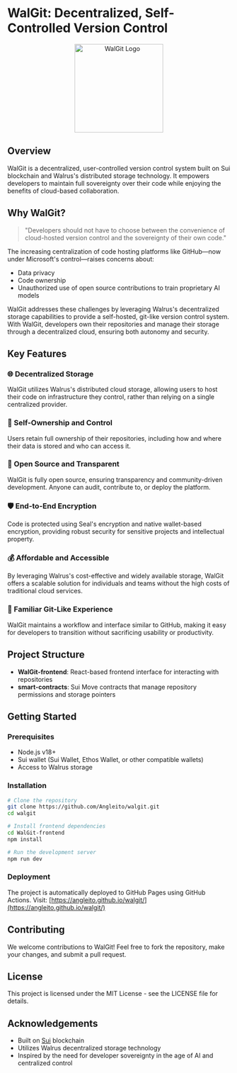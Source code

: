 # WalGit: Decentralized, Self-Controlled Version Control

<p align="center">
  <img src="WalGit-frontend/public/walgit-logo.png" alt="WalGit Logo" width="200" />
</p>

## Overview

WalGit is a decentralized, user-controlled version control system built on Sui blockchain and Walrus's distributed storage technology. It empowers developers to maintain full sovereignty over their code while enjoying the benefits of cloud-based collaboration.

## Why WalGit?

> "Developers should not have to choose between the convenience of cloud-hosted version control and the sovereignty of their own code."

The increasing centralization of code hosting platforms like GitHub—now under Microsoft's control—raises concerns about:
- Data privacy
- Code ownership
- Unauthorized use of open source contributions to train proprietary AI models

WalGit addresses these challenges by leveraging Walrus's decentralized storage capabilities to provide a self-hosted, git-like version control system. With WalGit, developers own their repositories and manage their storage through a decentralized cloud, ensuring both autonomy and security.

## Key Features

### 🌐 Decentralized Storage
WalGit utilizes Walrus's distributed cloud storage, allowing users to host their code on infrastructure they control, rather than relying on a single centralized provider.

### 🔐 Self-Ownership and Control
Users retain full ownership of their repositories, including how and where their data is stored and who can access it.

### 📖 Open Source and Transparent
WalGit is fully open source, ensuring transparency and community-driven development. Anyone can audit, contribute to, or deploy the platform.

### 🛡️ End-to-End Encryption
Code is protected using Seal's encryption and native wallet-based encryption, providing robust security for sensitive projects and intellectual property.

### 💰 Affordable and Accessible
By leveraging Walrus's cost-effective and widely available storage, WalGit offers a scalable solution for individuals and teams without the high costs of traditional cloud services.

### 🔄 Familiar Git-Like Experience
WalGit maintains a workflow and interface similar to GitHub, making it easy for developers to transition without sacrificing usability or productivity.

## Project Structure

- **WalGit-frontend**: React-based frontend interface for interacting with repositories
- **smart-contracts**: Sui Move contracts that manage repository permissions and storage pointers

## Getting Started

### Prerequisites
- Node.js v18+
- Sui wallet (Sui Wallet, Ethos Wallet, or other compatible wallets)
- Access to Walrus storage

### Installation
```bash
# Clone the repository
git clone https://github.com/Angleito/walgit.git
cd walgit

# Install frontend dependencies
cd WalGit-frontend
npm install

# Run the development server
npm run dev
```

### Deployment
The project is automatically deployed to GitHub Pages using GitHub Actions.
Visit: [https://angleito.github.io/walgit/](https://angleito.github.io/walgit/)

## Contributing

We welcome contributions to WalGit! Feel free to fork the repository, make your changes, and submit a pull request.

## License

This project is licensed under the MIT License - see the LICENSE file for details.

## Acknowledgements

- Built on [Sui](https://sui.io/) blockchain
- Utilizes Walrus decentralized storage technology
- Inspired by the need for developer sovereignty in the age of AI and centralized control
